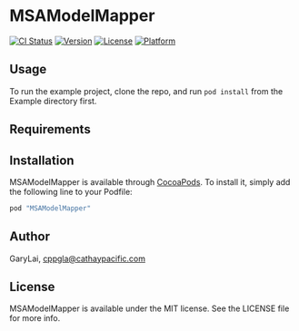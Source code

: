 # MSAModelMapper

[![CI Status](http://img.shields.io/travis/GaryLai/MSAModelMapper.svg?style=flat)](https://travis-ci.org/GaryLai/MSAModelMapper)
[![Version](https://img.shields.io/cocoapods/v/MSAModelMapper.svg?style=flat)](http://cocoapods.org/pods/MSAModelMapper)
[![License](https://img.shields.io/cocoapods/l/MSAModelMapper.svg?style=flat)](http://cocoapods.org/pods/MSAModelMapper)
[![Platform](https://img.shields.io/cocoapods/p/MSAModelMapper.svg?style=flat)](http://cocoapods.org/pods/MSAModelMapper)

## Usage

To run the example project, clone the repo, and run `pod install` from the Example directory first.

## Requirements

## Installation

MSAModelMapper is available through [CocoaPods](http://cocoapods.org). To install
it, simply add the following line to your Podfile:

```ruby
pod "MSAModelMapper"
```

## Author

GaryLai, cppgla@cathaypacific.com

## License

MSAModelMapper is available under the MIT license. See the LICENSE file for more info.
